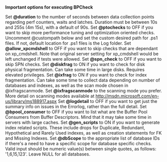 **Important options for executing BPCheck**

Set **@duration** to the number of seconds between data collection points regarding perf counters, waits and latches. Duration must be between 10s and 255s (4m 15s), with a default of 90s.
Set **@ptochecks** to OFF if you want to skip more performance tuning and optimization oriented checks. Uncomment @custompath below and set the custom desired path for .ps1 files. If not, default location for .ps1 files is the Log folder.
Set **@allow_xpcmdshell** to OFF if you want to skip checks that are dependant on xp_cmdshell. Note that original server setting for xp_cmdshell would be left unchanged if tests were allowed.
Set **@spn_check** to OFF if you want to skip SPN checks.
Set **@diskfrag** to ON if you want to check for disk physical fragmentation. Can take some time in large disks. Requires elevated privileges.
Set **@ixfrag** to ON if you want to check for index fragmentation. Can take some time to collect data depending on number of databases and indexes, as well as the scan mode chosen in @ixfragscanmode.
Set **@ixfragscanmode** to the scanning mode you prefer. More detail on scanning modes available at http://msdn.microsoft.com/en-us/library/ms188917.aspx
Set **@logdetail** to OFF if you want to get just the summary info on issues in the Errorlog, rather than the full detail.
Set **@bpool_consumer** to OFF if you want to list what are the Buffer Pool Consumers from Buffer Descriptors. Mind that it may take some time in servers with large caches.
Set **@gen_scripts** to ON if you want to generate index related scripts. These include drops for Duplicate, Redundant, Hypothetical and Rarely Used indexes, as well as creation statements for FK and Missing Indexes.
Set **@dbScope** to the appropriate list of database IDs if there's a need to have a specific scope for database specific checks. Valid input should be numeric value(s) between single quotes, as follows: '1,6,15,123'. Leave NULL for all databases.